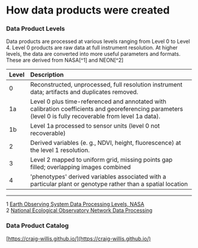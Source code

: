 # How data products were created

### Data Product Levels

Data products are processed at various levels ranging from Level 0 to Level 4. Level 0 products are raw data at full instrument resolution. At higher levels, the data are converted into more useful parameters and formats. These are derived from NASA[^1] and NEON[^2]

| Level | Description |
| :--- | :--- |
| 0 | Reconstructed, unprocessed, full resolution instrument data; artifacts and duplicates removed. |
| 1a | Level 0 plus time-referenced and annotated with calibration coefficients and georeferencing parameters \(level 0 is fully recoverable from level 1a data\). |
| 1b | Level 1a processed to sensor units \(level 0 not recoverable\) |
| 2 | Derived variables \(e. g., NDVI, height, fluorescence\) at the level 1 resolution. |
| 3 | Level 2 mapped to uniform grid, missing points gap filled; overlapping images combined |
| 4 | 'phenotypes' derived variables associated with a particular plant or genotype rather than a spatial location |  |

---

1 [Earth Observing System Data Processing Levels, NASA](http://science.nasa.gov/earth-science/earth-science-data/data-processing-levels-for-eosdis-data-products/)  
2 [National Ecological Observatory Network Data Processing](http://www.neoninc.org/science-design/data-processing)

### Data Product Catalog

[https://craig-willis.github.io/](https://craig-willis.github.io/)

